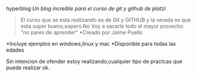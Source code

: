 hyperblog
*Un blog increíble para el curso de git y github de platzi*
>El curso que se esta realizando es de Git y GITHUB y la verada es que esta super bueno,espero.No Voy a sacarle todo el mayor provecho.
"no pares de aprender"
*Creado por Jaime Puello

*Incluye ejemplos en windows,linux y mac
*Disponible para todas las edades

Sin intencion de ofender estoy realizando,cualquier tipo de practcas que puede realizar ok.